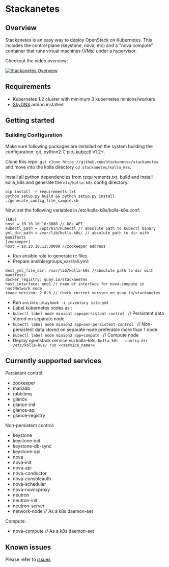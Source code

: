 
# Stackanetes


## Overview

Stackanetes is an easy way to deploy OpenStack on Kubernetes. This includes the control plane (keystone, nova, etc) and a "nova compute" container that runs virtual machines (VMs) under a hypervisor.

Checkout the video overview:

[![Stackanetes Overview](https://img.youtube.com/vi/DPYJxYulxO4/0.jpg)](https://www.youtube.com/watch?v=DPYJxYulxO4)

## Requirements

 -  Kubernetes 1.2 cluster with minimum 3 kubernetes minions/workers
 - [SkyDNS](https://github.com/kubernetes/kubernetes/tree/master/cluster/addons/dns) addon installed

## Getting started

### Building Configuration 

Make sure following packages are installed on the system building the configuration: git, python2.7, pip, [kubectl](https://github.com/kubernetes/kubernetes/releases) v1.2+.

Clone this repo: `git clone https://github.com/stackanetes/stackanetes` and move into the kolla directory `cd stackanetes/kolla_k8s`.

Install all python dependencies from requirements.txt, build and install kolla_k8s and generate the `etc/kolla-k8s` config directory.

```
pip install -r requirements.txt
python setup.py build && python setup.py install
./generate_config_file_sample.sh
```

Now, set the following variables in /etc/kolla-k8s/kolla-k8s.conf:
```
[k8s]
host = 10.10.10.10:8080 // k8s API
kubectl_path = /opt/bin/kubectl // absolute path to kubectl binary
yml_dir_path = /var/lib/kolla-k8s/ // absolute path to dir with manifests
[zookeeper]
host = 10.10.10.11:30000 //zookeeper address
```

- Run ansible role to generate rc files.
- Prepare ansible/groups_vars/all.yml:

```
dest_yml_file_dir: /var/lib/kolla-k8s //absolute path to dir with manifests
docker_registry: quay.io/stackanetes
host_interface: eno1 // name of interface for nova-compute in hostNetwork mode
image_version: 2.0.0 // check current version on quay.io/stackanetes
```

-  Run  ```ansible-playbook -i inventory site.yml```
- Label kubernetes nodes as  :
- ```kubectl label node minion1 app=persistent-control ``` // Persistent data stored on separate node
- ```kubectl label node minion2 app=non-persistent-control ``` // Non-persistent data stored on separate node preferable more than 1 node
- ```kubectl label node minion3 app=compute ``` // Compute node
- Deploy openstack service via kolla-k8s: ```kolla_k8s --config-dir /etc/kolla-k8s/ run <<service_name>>```

## Currently supported services
Persistent control:
 - zookeeper
 - mariadb
 - rabbitmq
 - glance
  - glance-init
  - glance-api
  - glance-registry

Non-persistent control:
 - keystone
  - keystone-init
  - keystone-db-sync
  - keystone-api
 - nova
  - nova-init
  - nova-api
  - nova-conductor
  - nova-consoleauth
  - nova-scheduler
  - nova-novncproxy
 - neutron
  - neutron-init
  - neutron-server
 - network-node // As a k8s daemon-set

Compute:
 - nova-compute // As a k8s daemon-set

## Known issues
Please refer to [issues](https://github.com/stackanetes/stackanetes/issues)
